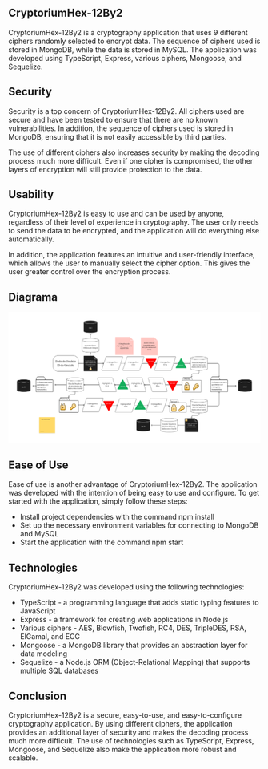 


## CryptoriumHex-12By2
CryptoriumHex-12By2 is a cryptography application that uses 9 different ciphers randomly selected to encrypt data. The sequence of ciphers used is stored in MongoDB, while the data is stored in MySQL. The application was developed using TypeScript, Express, various ciphers, Mongoose, and Sequelize.

## Security
Security is a top concern of CryptoriumHex-12By2. All ciphers used are secure and have been tested to ensure that there are no known vulnerabilities. In addition, the sequence of ciphers used is stored in MongoDB, ensuring that it is not easily accessible by third parties.

The use of different ciphers also increases security by making the decoding process much more difficult. Even if one cipher is compromised, the other layers of encryption will still provide protection to the data.

## Usability
CryptoriumHex-12By2 is easy to use and can be used by anyone, regardless of their level of experience in cryptography. The user only needs to send the data to be encrypted, and the application will do everything else automatically.

In addition, the application features an intuitive and user-friendly interface, which allows the user to manually select the cipher option. This gives the user greater control over the encryption process.

## Diagrama

![alt text](https://github.com/medeirosdev/CryptoriumHex-12By2/blob/main/Criptografia.png)

## Ease of Use
Ease of use is another advantage of CryptoriumHex-12By2. The application was developed with the intention of being easy to use and configure. To get started with the application, simply follow these steps:

- Install project dependencies with the command npm install
- Set up the necessary environment variables for connecting to MongoDB and MySQL
- Start the application with the command npm start
## Technologies
CryptoriumHex-12By2 was developed using the following technologies:

- TypeScript - a programming language that adds static typing features to JavaScript
- Express - a framework for creating web applications in Node.js
- Various ciphers - AES, Blowfish, Twofish, RC4, DES, TripleDES, RSA, ElGamal, and ECC
- Mongoose - a MongoDB library that provides an abstraction layer for data modeling
- Sequelize - a Node.js ORM (Object-Relational Mapping) that supports multiple SQL databases
## Conclusion
CryptoriumHex-12By2 is a secure, easy-to-use, and easy-to-configure cryptography application. By using different ciphers, the application provides an additional layer of security and makes the decoding process much more difficult. The use of technologies such as TypeScript, Express, Mongoose, and Sequelize also make the application more robust and scalable.
